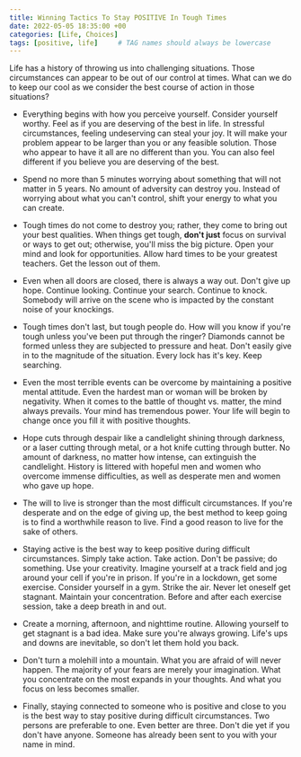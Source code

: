 ```yaml
---
title: Winning Tactics To Stay POSITIVE In Tough Times
date: 2022-05-05 18:35:00 +00
categories: [Life, Choices]
tags: [positive, life]     # TAG names should always be lowercase
---
```


Life has a history of throwing us into challenging situations. Those circumstances can appear to be out of our control at times. What can we do to keep our cool as we consider the best course of action in those situations?

- Everything begins with how you perceive yourself. Consider yourself worthy. Feel as if you are deserving of the best in life. In stressful circumstances, feeling undeserving can steal your joy. It will make your problem appear to be larger than you or any feasible solution. Those who appear to have it all are no different than you. You can also feel different if you believe you are deserving of the best.

- Spend no more than 5 minutes worrying about something that will not matter in 5 years. No amount of adversity can destroy you. Instead of worrying about what you can't control, shift your energy to what you can create.

- Tough times do not come to destroy you; rather, they come to bring out your best qualities. When things get tough, **don't just** focus on survival or ways to get out; otherwise, you'll miss the big picture. Open your mind and look for opportunities. Allow hard times to be your greatest teachers. Get the lesson out of them.

- Even when all doors are closed, there is always a way out. Don't give up hope. Continue looking. Continue your search. Continue to knock. Somebody will arrive on the scene who is impacted by the constant noise of your knockings.

- Tough times don't last, but tough people do. How will you know if you're tough unless you've been put through the ringer? Diamonds cannot be formed unless they are subjected to pressure and heat. Don't easily give in to the magnitude of the situation. Every lock has it's key. Keep searching.

- Even the most terrible events can be overcome by maintaining a positive mental attitude. Even the hardest man or woman will be broken by negativity. When it comes to the battle of thought vs. matter, the mind always prevails. Your mind has tremendous power. Your life will begin to change once you fill it with positive thoughts.

- Hope cuts through despair like a candlelight shining through darkness, or a laser cutting through metal, or a hot knife cutting through butter. No amount of darkness, no matter how intense, can extinguish the candlelight. History is littered with hopeful men and women who overcome immense difficulties, as well as desperate men and women who gave up hope.

- The will to live is stronger than the most difficult circumstances. If you're desperate and on the edge of giving up, the best method to keep going is to find a worthwhile reason to live. Find a good reason to live for the sake of others.

- Staying active is the best way to keep positive during difficult circumstances. Simply take action. Take action. Don't be passive; do something. Use your creativity. Imagine yourself at a track field and jog around your cell if you're in prison. If you're in a lockdown, get some exercise. Consider yourself in a gym. Strike the air. Never let oneself get stagnant. Maintain your concentration. Before and after each exercise session, take a deep breath in and out.

- Create a morning, afternoon, and nighttime routine. Allowing yourself to get stagnant is a bad idea. Make sure you're always growing. Life's ups and downs are inevitable, so don't let them hold you back.

- Don't turn a molehill into a mountain. What you are afraid of will never happen. The majority of your fears are merely your imagination. What you concentrate on the most expands in your thoughts. And what you focus on less becomes smaller.

- Finally, staying connected to someone who is positive and close to you is the best way to stay positive during difficult circumstances. Two persons are preferable to one. Even better are three. Don't die yet if you don't have anyone. Someone has already been sent to you with your name in mind.
